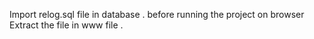  Import relog.sql file in database .
 before running the project on browser
 Extract the file in  www file .
 
